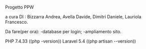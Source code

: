 Progetto PPW

a cura DI :
Bizzarra Andrea,
Avella Davide,
Dimitri Daniele,
Lauriola Francesco.

Da fare(per ora):
-database per login;
-ampliamento sito.

PHP 7.4.33 ((php -version))
Laravel 5.4 ((php artisan --version))
